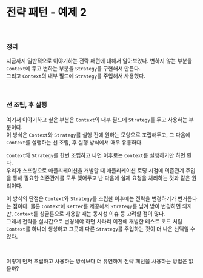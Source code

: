 # 전략 패턴 - 예제 2

<br>

### 정리
지금까지 일반적으로 이야기하는 전략 패턴에 대해서 알아보았다. 변하지 않는 부분을 ```Context```에 두고 변하는 부분을 ```Strategy```를 구현해서 만든다.<br>
그리고 ```Context```의 내부 필드에 ```Strategy```를 주입해서 사용했다.

<br>

### 선 조립, 후 실행
여기서 이야기하고 싶은 부분은 ```Context```의 내부 필드에 ```Strategy```를 두고 사용하는 부분이다.<br>
이 방식은 ```Context```와 ```Strategy```를 실행 전에 원하는 모양으로 조립해두고, 그 다음에 ```Context```를 실행하는 선 조립, 후 실행 방식에서 매우 유용하다.<br>

```Context```와 ```Strategy```를 한번 조립하고 나면 이후로는 ```Context```를 실행하기만 하면 된다.<br>
우리가 스프링으로 애플리케이션을 개발할 때 애플리케이션 로딩 시점에 의존관계 주입을 통해 필요한 의존관계를 모두 맺어두고 난 다음에 실제 요청을 처리하는 것과 같은 원리이다.

이 방식의 단점은 ```Context```와 ```Strategy```를 조립한 이후에는 전략을 변경하기가 번거롭다는 점이다.
물론 ```Context```에 ```setter```를 제공해서 ```Strategy```를 넘겨 받아 변경하면 되지만, ```Context```를 싱글톤으로 사용할 때는 동시성 이슈 등 고려할 점이 많다.<br>
그래서 전략을 실시간으로 변경해야 하면 차라리 이전에 개발한 테스트 코드 처럼 ```Context```를 하나더 생성하고 그곳에 다른 ```Strategy```를 주입하는 것이 더 나은 선택일 수 있다.<br>

<br>

이렇게 먼저 조립하고 사용하는 방식보다 더 유연하게 전략 패턴을 사용하는 방법은 없을까?